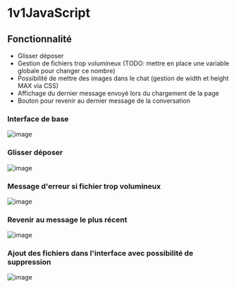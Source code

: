 # 1v1JavaScript
## Fonctionnalité
- Glisser déposer
- Gestion de fichiers trop volumineux (TODO: mettre en place une variable globale pour changer ce nombre)
- Possibilité de mettre des images dans le chat (gestion de width et height MAX via CSS)
- Affichage du dernier message envoyé lors du chargement de la page
- Bouton pour revenir au dernier message de la conversation

### Interface de base
![image](https://github.com/A1oneeee/1v1JavaScript/assets/116378179/5baca7ca-ea47-48c4-bd53-a1a4a7cd0d78)

### Glisser déposer
![image](https://github.com/A1oneeee/1v1JavaScript/assets/116378179/ec48da3c-4315-4301-bbad-b6d20276deda)

### Message d'erreur si fichier trop volumineux
![image](https://github.com/A1oneeee/1v1JavaScript/assets/116378179/19f97654-0404-40bb-ae38-2fe38c24c714)

### Revenir au message le plus récent
![image](https://github.com/A1oneeee/1v1JavaScript/assets/116378179/de75f271-d95e-4f4b-9971-3f72037ef26e)

### Ajout des fichiers dans l'interface avec possibilité de suppression
![image](https://github.com/A1oneeee/1v1JavaScript/assets/116378179/3db6aa48-b575-472e-b61c-4c64d757d878)
